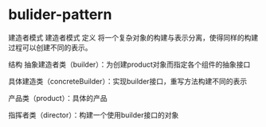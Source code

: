# bulider-pattern
建造者模式
建造者模式
定义
将一个复杂对象的构建与表示分离，使得同样的构建过程可以创建不同的表示。

结构
抽象建造者类（builder）：为创建product对象而指定各个组件的抽象接口

具体建造类（concreteBuilder）：实现builder接口，重写方法构建不同的表示

产品类（product）：具体的产品

指挥者类（director）：构建一个使用builder接口的对象
